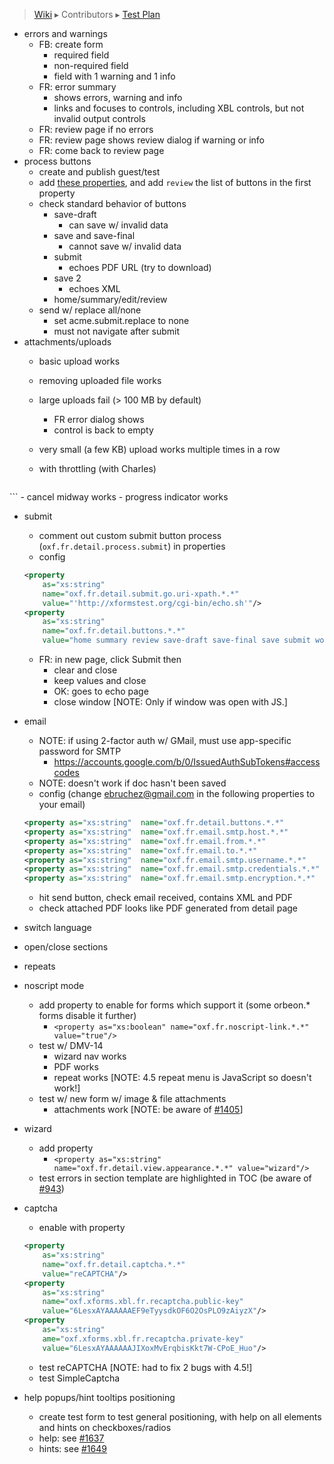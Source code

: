 > [Wiki](Home) ▸ Contributors ▸ [Test Plan](./Contributors-:-Test-Plan)

- errors and warnings
    - FB: create form 
        - required field
        - non-required field
        - field with 1 warning and 1 info
    - FR: error summary
        - shows errors, warning and info
        - links and focuses to controls, including XBL controls, but not invalid output controls
    - FR: review page if no errors
    - FR: review page shows review dialog if warning or info
    - FR: come back to review page
- process buttons
    - create and publish guest/test
    - add [these properties][2], and add `review` the list of buttons in the first property
    - check standard behavior of buttons
        - save-draft
            - can save w/ invalid data
        - save and save-final
            - cannot save w/ invalid data
        - submit
            - echoes PDF URL (try to download)
        - save 2
            - echoes XML
        - home/summary/edit/review
    - send w/ replace all/none
        - set acme.submit.replace to none
        - must not navigate after submit
- attachments/uploads
    - basic upload works
    - removing uploaded file works
    - large uploads fail (> 100 MB by default)
        - FR error dialog shows
        - control is back to empty
    - very small (a few KB) upload works multiple times in a row
    - with throttling (with Charles)

        ```xml
<property
    as="xs:string" 
    name="oxf.http.proxy.host"
    value="localhost"/>
<property
    as="xs:integer"
    name="oxf.http.proxy.port"
    value="8888"/>
        ```
        - cancel midway works
        - progress indicator works
- submit
    - comment out custom submit button process (`oxf.fr.detail.process.submit`) in properties
    - config

    ```xml
    <property
        as="xs:string"
        name="oxf.fr.detail.submit.go.uri-xpath.*.*"
        value="'http://xformstest.org/cgi-bin/echo.sh'"/>
    <property
        as="xs:string"
        name="oxf.fr.detail.buttons.*.*"
        value="home summary review save-draft save-final save submit workflow-send"/>
    ```
    - FR: in new page, click Submit then
        - clear and close
        - keep values and close
        - OK: goes to echo page
        - close window [NOTE: Only if window was open with JS.]
- email
    - NOTE: if using 2-factor auth w/ GMail, must use app-specific password for SMTP
        - https://accounts.google.com/b/0/IssuedAuthSubTokens#accesscodes
    - NOTE: doesn't work if doc hasn't been saved
    - config (change ebruchez@gmail.com in the following properties to your email)

    ```xml
    <property as="xs:string"  name="oxf.fr.detail.buttons.*.*"           value="save email"/>
    <property as="xs:string"  name="oxf.fr.email.smtp.host.*.*"          value="smtp.gmail.com"/>
    <property as="xs:string"  name="oxf.fr.email.from.*.*"               value="ebruchez@gmail.com"/>
    <property as="xs:string"  name="oxf.fr.email.to.*.*"                 value="ebruchez@gmail.com"/>
    <property as="xs:string"  name="oxf.fr.email.smtp.username.*.*"      value="ebruchez@gmail.com"/>
    <property as="xs:string"  name="oxf.fr.email.smtp.credentials.*.*"   value="**********"/>
    <property as="xs:string"  name="oxf.fr.email.smtp.encryption.*.*"    value="tls"/>
    ```
    - hit send button, check email received, contains XML and PDF
    - check attached PDF looks like PDF generated from detail page
- switch language
- open/close sections
- repeats
- noscript mode
    - add property to enable for forms which support it (some orbeon.* forms disable it further)
        - `<property as="xs:boolean" name="oxf.fr.noscript-link.*.*" value="true"/>`
    - test w/ DMV-14
        - wizard nav works
        - PDF works
        - repeat works [NOTE: 4.5 repeat menu is JavaScript so doesn't work!]
    - test w/ new form w/ image & file attachments
        - attachments work [NOTE: be aware of [#1405][3]]
- wizard
    - add property
        - `<property as="xs:string"  name="oxf.fr.detail.view.appearance.*.*" value="wizard"/>`
    - test errors in section template are highlighted in TOC (be aware of [#943][4])
- captcha
    - enable with property
    
    ```xml
    <property
        as="xs:string"
        name="oxf.fr.detail.captcha.*.*"
        value="reCAPTCHA"/>
    <property
        as="xs:string"
        name="oxf.xforms.xbl.fr.recaptcha.public-key"
        value="6LesxAYAAAAAAEF9eTyysdkOF6O2OsPLO9zAiyzX"/>
    <property
        as="xs:string" 
        ame="oxf.xforms.xbl.fr.recaptcha.private-key"
        value="6LesxAYAAAAAAJIXoxMvErqbisKkt7W-CPoE_Huo"/>
    ```
    - test reCAPTCHA [NOTE: had to fix 2 bugs with 4.5!]
    - test SimpleCaptcha
- help popups/hint tooltips positioning
    - create test form to test general positioning, with help on all elements and hints on checkboxes/radios
    - help: see [#1637][5]
    - hints: see [#1649][6]

[2]: https://gist.github.com/ebruchez/5666643
[3]: https://github.com/orbeon/orbeon-forms/issues/1405
[4]: https://github.com/orbeon/orbeon-forms/issues/943
[5]: https://github.com/orbeon/orbeon-forms/issues/1637
[6]: https://github.com/orbeon/orbeon-forms/issues/1649